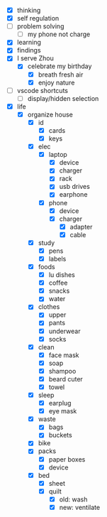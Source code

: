 - [x] thinking
- [x] self regulation
- [ ] problem solving
    - [ ] my phone not charge
- [x] learning
- [x] findings
- [x] I serve Zhou
    - [x] celebrate my birthday
        - [x] breath fresh air
        - [x] enjoy nature
- [ ] vscode shortcuts
    - [ ] display/hidden selection
- [x] life
    - [x] organize house
        - [x] id
            - [x] cards
            - [x] keys
        - [x] elec
            - [x] laptop
                - [x] device
                - [x] charger
                - [x] rack
                - [x] usb drives
                - [x] earphone
            - [x] phone
                - [x] device
                - [x] charger
                    - [x] adapter
                    - [x] cable
        - [x] study
            - [x] pens
            - [x] labels
        - [x] foods
            - [x] lu dishes
            - [x] coffee
            - [x] snacks
            - [x] water
        - [x] clothes
            - [x] upper
            - [x] pants
            - [x] underwear
            - [x] socks
        - [x] clean
            - [x] face mask
            - [x] soap
            - [x] shampoo
            - [x] beard cuter
            - [x] towel
        - [x] sleep
            - [x] earplug
            - [x] eye mask
        - [x] waste
            - [x] bags 
            - [x] buckets
        - [x] bike
        - [x] packs
            - [x] paper boxes
            - [x] device
        - [x] bed
            - [x] sheet
            - [x] quilt             
                - [x] old: wash
                - [x] new: ventilate